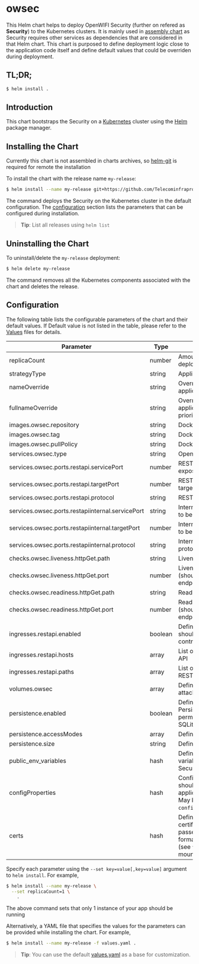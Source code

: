 # owsec

This Helm chart helps to deploy OpenWIFI Security (further on refered as __Security__) to the Kubernetes clusters. It is mainly used in [assembly chart](https://github.com/Telecominfraproject/wlan-cloud-ucentral-deploy/tree/main/chart) as Security requires other services as dependencies that are considered in that Helm chart. This chart is purposed to define deployment logic close to the application code itself and define default values that could be overriden during deployment.


## TL;DR;

```bash
$ helm install .
```

## Introduction

This chart bootstraps the Security on a [Kubernetes](http://kubernetes.io) cluster using the [Helm](https://helm.sh) package manager.

## Installing the Chart

Currently this chart is not assembled in charts archives, so [helm-git](https://github.com/aslafy-z/helm-git) is required for remote the installation

To install the chart with the release name `my-release`:

```bash
$ helm install --name my-release git+https://github.com/Telecominfraproject/wlan-cloud-ucentralsec@helm?ref=main
```

The command deploys the Security on the Kubernetes cluster in the default configuration. The [configuration](#configuration) section lists the parameters that can be configured during installation.

> **Tip**: List all releases using `helm list`

## Uninstalling the Chart

To uninstall/delete the `my-release` deployment:

```bash
$ helm delete my-release
```

The command removes all the Kubernetes components associated with the chart and deletes the release.

## Configuration

The following table lists the configurable parameters of the chart and their default values. If Default value is not listed in the table, please refer to the [Values](values.yaml) files for details.

| Parameter | Type | Description | Default |
|-----------|------|-------------|---------|
| replicaCount | number | Amount of replicas to be deployed | `1` |
| strategyType | string | Application deployment strategy | `'Recreate'` |
| nameOverride | string | Override to be used for application deployment |  |
| fullnameOverride | string | Override to be used for application deployment (has priority over nameOverride) |  |
| images.owsec.repository | string | Docker image repository |  |
| images.owsec.tag | string | Docker image tag | `'master'` |
| images.owsec.pullPolicy | string | Docker image pull policy | `'Always'` |
| services.owsec.type | string | OpenWIFI Security service type | `'LoadBalancer'` |
| services.owsec.ports.restapi.servicePort | number | REST API endpoint port to be exposed on service | `16001` |
| services.owsec.ports.restapi.targetPort | number | REST API endpoint port to be targeted by service | `16001` |
| services.owsec.ports.restapi.protocol | string | REST API endpoint protocol | `'TCP'` |
| services.owsec.ports.restapiinternal.servicePort | string | Internal REST API endpoint port to be exposed on service | `17001` |
| services.owsec.ports.restapiinternal.targetPort | number | Internal REST API endpoint port to be targeted by service | `17001` |
| services.owsec.ports.restapiinternal.protocol | string | Internal REST API endpoint protocol | `'TCP'` |
| checks.owsec.liveness.httpGet.path | string | Liveness check path to be used | `'/'` |
| checks.owsec.liveness.httpGet.port | number | Liveness check port to be used (should be pointint to ALB endpoint) | `16101` |
| checks.owsec.readiness.httpGet.path | string | Readiness check path to be used | `'/'` |
| checks.owsec.readiness.httpGet.port | number | Readiness check port to be used (should be pointint to ALB endpoint) | `16101` |
| ingresses.restapi.enabled | boolean | Defines if REST API endpoint should be exposed via Ingress controller | `False` |
| ingresses.restapi.hosts | array | List of hosts for exposed REST API |  |
| ingresses.restapi.paths | array | List of paths to be exposed for REST API |  |
| volumes.owsec | array | Defines list of volumes to be attached to the Security |  |
| persistence.enabled | boolean | Defines if Security requires Persistent Volume (required for permanent files storage and SQLite DB if enabled) | `True` |
| persistence.accessModes | array | Defines PV access modes |  |
| persistence.size | string | Defines PV size | `'10Gi'` |
| public_env_variables | hash | Defines list of environment variables to be passed to the Security | |
| configProperties | hash | Configuration properties that should be passed to the application in `owsec.properties`. May be passed by key in set (i.e. `configProperties."rtty\.token"`) | |
| certs | hash | Defines files (keys and certificates) that should be passed to the Security (PEM format is adviced to be used) (see `volumes.owsec` on where it is mounted) |  |


Specify each parameter using the `--set key=value[,key=value]` argument to `helm install`. For example,

```bash
$ helm install --name my-release \
  --set replicaCount=1 \
    .
```

The above command sets that only 1 instance of your app should be running

Alternatively, a YAML file that specifies the values for the parameters can be provided while installing the chart. For example,

```bash
$ helm install --name my-release -f values.yaml .
```

> **Tip**: You can use the default [values.yaml](values.yaml) as a base for customization.


